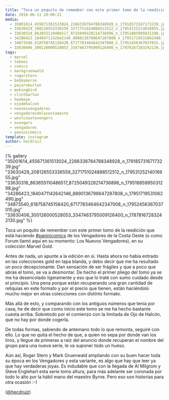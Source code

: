 ```yaml
---
title: "Toca un poquito de remember con este primer tomo de la reedición que está haciendo #paninicomics de los Vengadores de la Costa Oeste (o como Forum llamó aquí en su momento: Los Nuevos Vengadores)"
date: 2018-06-11 20:00:21
media: 
  - 35001614_455671361513024_2266338784788348928_n_17918573167173239.jpg
  - 33630429_208126553336559_3271751024888512512_n_17953125214016955.jpg
  - 33630318_863655110486517_8725049328214736896_n_17951885995031298.jpg
  - 34286423_1840471142642146_8890136798647287808_n_17951719531062490.jpg
  - 34873540_618758745158420_6717783464642347008_n_17952456367037015.jpg
  - 33630406_300126000528053_3347463795009126400_n_17878167283242130.jpg
tags: 
  - marvel
  - tebeos
  - comics
  - markgruenwald
  - rogerstern
  - bobbymorse
  - pajaroburlon
  - mokingbird
  - clintbarton
  - hawkeye
  - ojodehalcon
  - nuevosvengadores
  - vengadoresdelacostaoeste
  - westcoastavengers
  - avengers
  - vengadores
  - paninicomics
template: instagram
author: hecdruiz
---
```


{% gallery "35001614_455671361513024_2266338784788348928_n_17918573167173239.jpg" "33630429_208126553336559_3271751024888512512_n_17953125214016955.jpg" "33630318_863655110486517_8725049328214736896_n_17951885995031298.jpg" "34286423_1840471142642146_8890136798647287808_n_17951719531062490.jpg" "34873540_618758745158420_6717783464642347008_n_17952456367037015.jpg" "33630406_300126000528053_3347463795009126400_n_17878167283242130.jpg" %}

Toca un poquito de remember con este primer tomo de la reedición que está haciendo [#paninicomics](/tags/paninicomics) de los Vengadores de la Costa Oeste (o como Forum llamó aquí en su momento: Los Nuevos Vengadores), en su colección Marvel Gold.

Antes de nada, un apunte a la edición en sí. Hasta ahora no había entrado en las colecciones gold en tapa blanda, y debo decir que me ha resultado un poco decepcionante. Dan sensación de ser frágiles y que a poco que abras el tomo, se va a desmontar. De hecho el primer pliego del tomo ya se me ha desencolado ligeramente y eso que lo traté con sumo cuidado desde el principio. Una pena porque están recuperando una gran cantidad de reliquias en este formato y por el precio que tienen, están haciéndolo mucho mejor en otras colecciones con distinto formato.

Más allá de esto, y comparando con los antiguos números que tenía por casa, he de decir que como inicio este tomo se me ha hecho bastante cuesta arriba. Sobretodo por el comienzo con la limitada de Ojo de Halcón, que no hay por donde cogerla.

De todas formas, sabiendo de antemano todo lo que remonta, seguiré con ello. Lo que no quita el hecho de que, a quien no sepa por donde van los tiros, y llegue de primeras a raíz del anuncio donde recuperan el nombre del grupo para una nueva serie, le va suponer todo un hueso.

Aún así, Roger Stern y Mark Gruenwald ampliando con su buen hacer toda su época en los Vengadores y esta variante, es algo que hay que leer ya que hay verdaderas joyas. Es indudable que con la llegada de Al Milgrom y Steve Englehart esta serie tomo altura, para más adelante ser coronada por todo lo alto por la hábil mano del maestro Byrne. Pero eso son historias para otra ocasión :-)

([@hecdruiz](https://instagram.com/hecdruiz))
